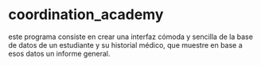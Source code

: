 # coordination_academy
este programa consiste en crear una interfaz cómoda y sencilla de la base de datos de un estudiante y su historial médico, que muestre en base a esos datos un informe general.
